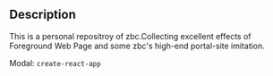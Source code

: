 ## Description

This is a personal repositroy of zbc.Collecting excellent effects of Foreground Web Page and some zbc's high-end portal-site imitation.

Modal: `create-react-app`








